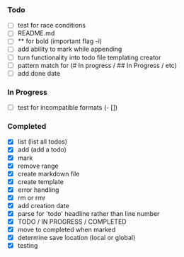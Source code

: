 ### Todo
- [ ] test for race conditions
- [ ] README.md
- [ ] ** for bold (important flag -i)
- [ ] add ability to mark while appending
- [ ] turn functionality into todo file templating creator
- [ ] pattern match for (# In progress / ## In Progress / etc)
- [ ] add done date
### In Progress
- [ ] test for incompatible formats (- [])
### Completed
- [x] list (list all todos)
- [x] add (add a todo)
- [x] mark
- [x] remove range
- [x] create markdown file
- [x] create template
- [x] error handling
- [x] rm or rmr
- [x] add creation date
- [x] parse for 'todo' headline rather than line number
- [x] TODO / IN PROGRESS / COMPLETED
- [x] move to completed when marked
- [x] determine save location (local or global)
- [x] testing
